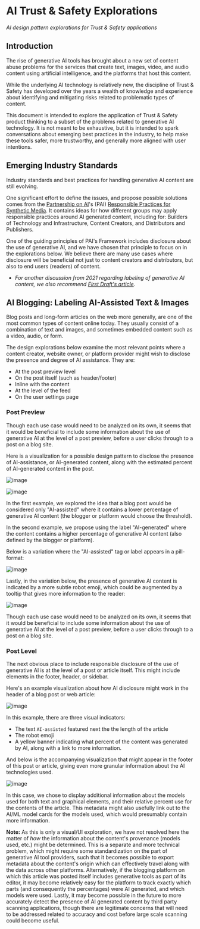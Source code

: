 # AI Trust & Safety Explorations

*AI design pattern explorations for Trust &amp; Safety applications*

## Introduction

The rise of generative AI tools has brought about a new set of content abuse problems for the services that create text, images, video, and audio content using artificial intelligence, and the platforms that host this content. 

While the underlying AI technology is relatively new, the discipline of Trust & Safety has developed over the years a wealth of knowledge and experience about identifying and mitigating risks related to problematic types of content. 

This document is intended to explore the application of Trust & Safety product thinking to a subset of the problems related to generative AI technology. It is not meant to be exhaustive, but it is intended to spark conversations about emerging best practices in the industry, to help make these tools safer, more trustworthy, and generally more aligned with user intentions.

## Emerging Industry Standards

Industry standards and best practices for handling generative AI content are still evolving. 

One significant effort to define the issues, and propose possible solutions comes from the [Partnership on AI](https://partnershiponai.org/)'s (PAI) [Responsible Practices for Synthetic Media](https://syntheticmedia.partnershiponai.org/#read_the_framework). It contains ideas for how different groups may apply responsible practices around AI generated content, including for: Builders of Technology and Infrastructure, Content Creators, and Distributors and Publishers.

One of the guiding principles of PAI's Framework includes disclosure about the use of generative AI, and we have chosen that principle to focus on in the explorations below. We believe there are many use cases where disclosure will be beneficial not just to content creators and distributors, but also to end users (readers) of content. 

- *For another discussion from 2021 regarding labeling of generative AI content, we also recommend [First Draft's article](https://firstdraftnews.org/long-form-article/from-deepfakes-to-tiktok-filters-how-do-you-label-ai-content/).*

## AI Blogging: Labeling AI-Assisted Text & Images

Blog posts and long-form articles on the web more generally, are one of the most common types of content online today. They usually consist of a combination of text and images, and sometimes embedded content such as a video, audio, or form. 

The design explorations below examine the most relevant points where a content creator, website owner, or platform provider might wish to disclose the presence and degree of AI assistance. They are:

- At the post preview level
- On the post itself (such as header/footer)
- Inline with the content 
- At the level of the feed
- On the user settings page

### Post Preview

Though each use case would need to be analyzed on its own, it seems that it would be beneficial to include some information about the use of generative AI at the level of a post preview, before a user clicks through to a post on a blog site. 

Here is a visualization for a possible design pattern to disclose the presence of AI-assistance, or AI-generated content, along with the estimated percent of AI-generated content in the post. 

![image](https://user-images.githubusercontent.com/72826716/222199496-2c615d54-8e5d-4a68-9cdb-fa5d4f12a6b0.png)

![image](https://user-images.githubusercontent.com/72826716/222199188-c5bc697e-08af-4acf-9b36-afe6e658f50e.png)

In the first example, we explored the idea that a blog post would be considered only "AI-assisted" where it contains a lower percentage of generative AI content (the blogger or platform would choose the threshold). 

In the second example, we propose using the label "AI-generated" where the content contains a higher percentage of generative AI content (also defined by the blogger or platform). 

Below is a variation where the "AI-assisted" tag or label appears in a pill-format:

![image](https://user-images.githubusercontent.com/72826716/222200223-41b16ba6-6ec1-4e25-84e0-823cbc875c87.png)

Lastly, in the variation below, the presence of generative AI content is indicated by a more subtle robot emoji, which could be augmented by a tooltip that gives more information to the reader:

![image](https://user-images.githubusercontent.com/72826716/222200298-93ee546c-b74f-4e55-b510-afae8a3a0cad.png)

Though each use case would need to be analyzed on its own, it seems that it would be beneficial to include some information about the use of generative AI at the level of a post preview, before a user clicks through to a post on a blog site. 

### Post Level

The next obvious place to include responsible disclosure of the use of generative AI is at the level of a post or article itself. This might include elements in the footer, header, or sidebar. 

Here's an example visualization about how AI disclosure might work in the header of a blog post or web article:

![image](https://user-images.githubusercontent.com/72826716/222202749-fff97732-2eca-4630-b78a-c2cd2f7b261b.png)

In this example, there are three visual indicators:

* The text `AI-assisted` featured next the the length of the article
* The robot emoji
* A yellow banner indicating what percent of the content was generated by AI, along with a link to more information. 

And below is the accompanying visualization that might appear in the footer of this post or article, giving even more granular information about the AI technologies used. 

![image](https://user-images.githubusercontent.com/72826716/222203362-edb46088-4d8a-49ea-a0bb-9875351062c4.png)

In this case, we chose to display additional information about the models used for both text and graphical elements, and their relative percent use for the contents of the article. This metadata might also usefully link out to the AI/ML model cards for the models used, which would presumably contain more information. 

**Note:** As this is only a visual/UI exploration, we have not resolved here the matter of *how* the information about the content's provenance (models used, etc.) might be determined. This is a separate and more technical problem, which might require some standardization on the part of generative AI tool providers, such that it becomes possible to export metadata about the content's origin which can effectively travel along with the data across other platforms. Alternatively, if the blogging platform on which this article was posted itself includes generative tools as part of its editor, it may become relatively easy for the platform to track exactly which parts (and consequently the percentages) were AI generated, and which models were used. Lastly, it may become possible in the future to more accurately detect the presence of AI generated content by third party scanning applications, though there are legitimate concerns that will need to be addressed related to accuracy and cost before large scale scanning could become useful. 

